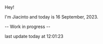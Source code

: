 Hey!

I'm Jiacinto and today is 16 September, 2023.

-- Work in progress --

last update today at 12:01:23 